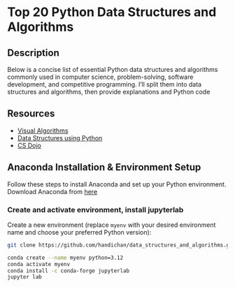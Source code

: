 # Top 20 Python Data Structures and Algorithms

## Description
Below is a concise list of essential Python data structures and algorithms commonly used in computer science, problem-solving, software development, and competitive programming. I’ll split them into data structures and algorithms, then provide explanations and Python code

## Resources
 - [Visual Algorithms](https://visualgo.net/en)
 - [Data Structures using Python](https://github.com/OmkarPathak/Data-Structures-using-Python)
 - [CS Dojo](https://www.youtube.com/watch?v=bum_19loj9A&list=PLBZBJbE_rGRV8D7XZ08LK6z-4zPoWzu5H)


## Anaconda Installation & Environment Setup

Follow these steps to install Anaconda and set up your Python environment.
Download Anaconda from [here](https://www.anaconda.com/download)

### Create and activate environment, install jupyterlab

Create a new environment (replace `myenv` with your desired environment name and choose your preferred Python version):

```bash
git clone https://github.com/handichan/data_structures_and_algorithms.git

conda create --name myenv python=3.12
conda activate myenv
conda install -c conda-forge jupyterlab
jupyter lab
